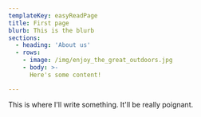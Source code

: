 ```yaml
---
templateKey: easyReadPage
title: First page
blurb: This is the blurb
sections:
  - heading: 'About us'
  - rows:
    - image: /img/enjoy_the_great_outdoors.jpg
    - body: >-
      Here's some content!

---
```

This is where I'll write something. It'll be really poignant.
